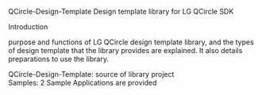 QCircle-Design-Template
Design template library for LG QCircle SDK

Introduction

purpose and functions of LG QCircle design template library, and the types of design template that the library provides are explained. It also details preparations to use the library.

QCircle-Design-Template: source of library project  
Samples: 2 Sample Applications are provided
